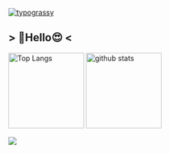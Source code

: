 [![typograssy](https://typograssy.deno.dev/api?text=Renren%20Batabata,%20Hello%20World%20%20&frame=cccccc&comment=%F0%9F%92%95Generated%20by%20kawarimidoll/typograssy%F0%9F%92%95)](https://github.com/kawarimidoll/typograssy)

## > :smiling_face_with_three_hearts:Hello:heart_eyes: <



<p align="left"> 
  <img alt="Top Langs" height="150px" src="https://github-readme-stats.vercel.app/api/top-langs/?username=tomo1227&layout=compact&count_private=true&show_icons=true&theme=tokyonight" />
  <img alt="github stats" height="150px" src="https://github-readme-stats.vercel.app/api?username=tomo1227&count_private=true&show_icons=true&show_icons=true&theme=tokyonight" />
</p>

[![](https://github-readme-streak-stats.herokuapp.com/?user=renrenbatabata&theme=renren)](https://github-readme-streak-stats.herokuapp.com/?user=●●●&theme=★★★)
